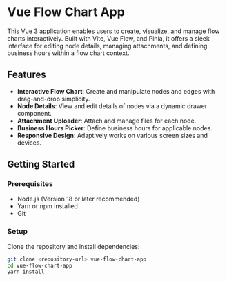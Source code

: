 # Vue Flow Chart App

This Vue 3 application enables users to create, visualize, and manage flow charts interactively. Built with Vite, Vue Flow, and Pinia, it offers a sleek interface for editing node details, managing attachments, and defining business hours within a flow chart context.

## Features

- **Interactive Flow Chart**: Create and manipulate nodes and edges with drag-and-drop simplicity.
- **Node Details**: View and edit details of nodes via a dynamic drawer component.
- **Attachment Uploader**: Attach and manage files for each node.
- **Business Hours Picker**: Define business hours for applicable nodes.
- **Responsive Design**: Adaptively works on various screen sizes and devices.

## Getting Started

### Prerequisites

- Node.js (Version 18 or later recommended)
- Yarn or npm installed
- Git

### Setup

Clone the repository and install dependencies:

```bash
git clone <repository-url> vue-flow-chart-app
cd vue-flow-chart-app
yarn install
